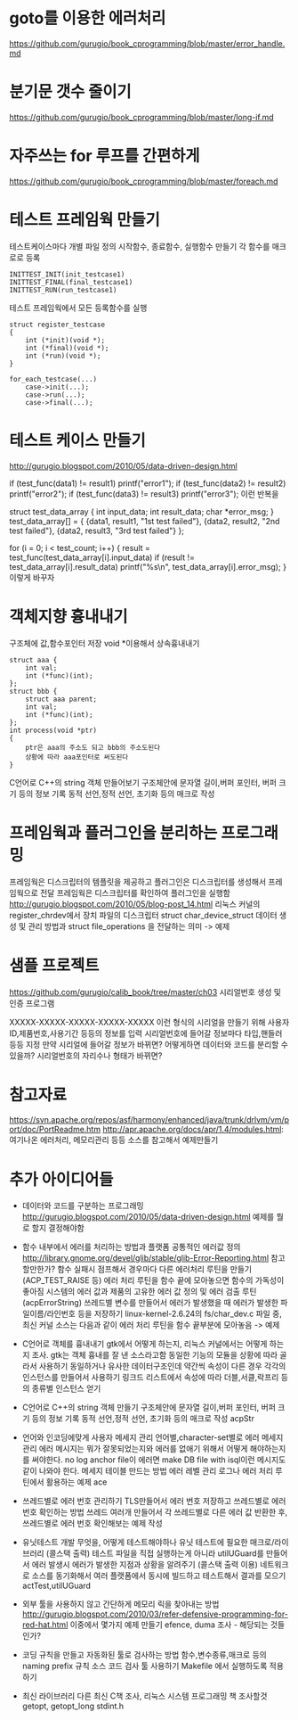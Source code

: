 
# goto를 이용한 에러처리
https://github.com/gurugio/book_cprogramming/blob/master/error_handle.md

# 분기문 갯수 줄이기
https://github.com/gurugio/book_cprogramming/blob/master/long-if.md

# 자주쓰는 for 루프를 간편하게

https://github.com/gurugio/book_cprogramming/blob/master/foreach.md

# 테스트 프레임웍 만들기
테스트케이스마다 개별 파일 정의
시작함수, 종료함수, 실행함수 만들기
각 함수를 매크로로 등록
```
INITTEST_INIT(init_testcase1)
INITTEST_FINAL(final_testcase1)
INITTEST_RUN(run_testcase1)
```
테스트 프레임웍에서 모든 등록함수를 실행
```
struct register_testcase
{
	int (*init)(void *);
	int (*final)(void *);
	int (*run)(void *);
}

for_each_testcase(...)
	case->init(...);
	case->run(...);
	case->final(...);
```

# 테스트 케이스 만들기
http://gurugio.blogspot.com/2010/05/data-driven-design.html

if (test_func(data1) != result1) printf("error1");
if (test_func(data2) != result2) printf("error2");
if (test_func(data3) != result3) printf("error3");
이런 반복을

struct test_data_array
{
int input_data;
int result_data;
char *error_msg;
} test_data_array[] =
{
{data1, result1, "1st test failed"},
{data2, result2, "2nd test failed"},
{data2, result3, "3rd test failed"}
};



for (i = 0; i < test_count; i++)
{
result = test_func(test_data_array[i].input_data)
if (result != test_data_array[i].result_data) printf("%s\n", test_data_array[i].error_msg);
}
이렇게 바꾸자

# 객체지향 흉내내기
구조체에 값,함수포인터 저장
void *이용해서 상속흉내내기

```
struct aaa {
	int val;
	int (*func)(int);
};
struct bbb {
	struct aaa parent;
	int val;
	int (*func)(int);
};
int process(void *ptr)
{
	ptr은 aaa의 주소도 되고 bbb의 주소도된다
	상황에 따라 aaa포인터로 써도된다
}
```

C언어로 C++의 string 객체 만들어보기
구조체안에 문자열 길이,버퍼 포인터, 버퍼 크기 등의 정보 기록
동적 선언,정적 선언, 초기화 등의 매크로 작성

# 프레임웍과 플러그인을 분리하는 프로그래밍
 프레임웍은 디스크립터의 템플릿을 제공하고 플러그인은 디스크립터를 생성해서 프레임웍으로 전달
 프레임웍은 디스크립터를 확인하여 플러그인을 실행함
 http://gurugio.blogspot.com/2010/05/blog-post_14.html
 리눅스 커널의 register_chrdev에서 장치 파일의 디스크립터 struct char_device_struct 데이터 생성 및 관리 방법과 struct file_operations 을 전달하는 의미 -> 예제

# 샘플 프로젝트
https://github.com/gurugio/calib_book/tree/master/ch03
시리얼번호 생성 및 인증 프로그램

XXXXX-XXXXX-XXXXX-XXXXX-XXXXX
이런 형식의 시리얼을 만들기 위해 사용자ID,제품번호,사용기간 등등의 정보를 입력
시리얼번호에 들어갈 정보마다 타입,핸들러 등등 지정
만약 시리얼에 들어갈 정보가 바뀌면?
어떻게하면 데이터와 코드를 분리할 수 있을까?
시리얼번호의 자리수나 형태가 바뀌면?

# 참고자료
https://svn.apache.org/repos/asf/harmony/enhanced/java/trunk/drlvm/vm/port/doc/PortReadme.htm
http://apr.apache.org/docs/apr/1.4/modules.html: 여기나온 에러처리, 메모리관리 등등 소스를 참고해서 예제만들기


# 추가 아이디어들

+ 데이터와 코드를 구분하는 프로그래밍
 http://gurugio.blogspot.com/2010/05/data-driven-design.html
 예제를 뭘로 할지 결정해야함

+ 함수 내부에서 에러를 처리하는 방법과 플랫폼 공통적인 에러값 정의
 http://library.gnome.org/devel/glib/stable/glib-Error-Reporting.html 참고할만한가?
 함수 실패시 점프해서 경우마다 다른 에러처리 루틴을 만들기 (ACP_TEST_RAISE 등)
 에러 처리 루틴을 함수 끝에 모아놓으면 함수의 가독성이 좋아짐
 시스템의 에러 값과 제품의 고유한 에러 값 정의 및 에러 검출 루틴 (acpErrorString)
 쓰레드별 변수를 만들어서 에러가 발생했을 때 에러가 발생한 파일이름/라인번호 등을 저장하기
 linux-kernel-2.6.24의 fs/char_dev.c 파일 중, 최신 커널 소스는 다음과 같이 에러 처리 루틴을 함수 끝부분에 모아놓음 -> 예제

+ C언어로 객체를 흉내내기
 gtk에서 어떻게 하는지, 리눅스 커널에서는 어떻게 하는지 조사. gtk는 객체 흉내를 잘 낸 소스라고함
 동일한 기능의 모듈을 상황에 따라 골라서 사용하기
 동일하거나 유사한 데이터구조인데 약간씩 속성이 다른 경우 각각의 인스턴스를 만들어서 사용하기
 링크드 리스트에서 속성에 따라 더블,서클,락프리 등의 종류별 인스턴스 얻기

+ C언어로 C++의 string 객체 만들기
 구조체안에 문자열 길이,버퍼 포인터, 버퍼 크기 등의 정보 기록
 동적 선언,정적 선언, 초기화 등의 매크로 작성
 acpStr

+ 언어와 인코딩에맞게 사용자 메세지 관리
 언어별,character-set별로 에러 메세지 관리
 에러 메시지는 뭐가 잘못되었는지와 에러를 없애기 위해서 어떻게 해야하는지를 써야한다. no log anchor file이 에러면 make DB file with isql이런 메시지도 같이 나와야 한다.
 메세지 테이블 만드는 방법
 에러 레벨 관리
 로그나 에러 처리 루틴에서 활용하는 예제
 ace

+ 쓰레드별로 에러 번호 관리하기
 TLS만들어서 에러 번호 저장하고 쓰레드별로 에러 번호 확인하는 방법
 쓰레드 여러개 만들어서 각 쓰레드별로 다른 에러 값 반환한 후,
 쓰레드별로 에러 번호 확인해보는 예제 작성

+ 유닛테스트 개발
 무엇을, 어떻게 테스트해야하나
 유닛 테스트에 필요한 매크로/라이브러리 (콜스택 출력)
 테스트 파일을 직접 실행하는게 아니라 utilUGuard를 만들어서 에러 발생시 에러가 발생한 지점과 상황을 알려주기 (콜스택 출력 이용)
 네트워크로 소스를 동기화해서 여러 플랫폼에서 동시에 빌드하고 테스트해서 결과를 모으기
 actTest,utilUGuard

+ 외부 툴을 사용하지 않고 간단하게 메모리 릭을 찾아내는 방법
 http://gurugio.blogspot.com/2010/03/refer-defensive-programming-for-red-hat.html
 이중에서 몇가지 예제 만들기
 efence, duma 조사 - 해당되는 것들인가?

+ 코딩 규칙을 만들고 자동화된 툴로 검사하는 방법
 함수,변수종류,매크로 등의 naming prefix 규칙
 소스 코드 검사 툴 사용하기
 Makefile 에서 실행하도록 적용하기

+ 최신 라이브러리
 다른 최신 C책 조사, 리눅스 시스템 프로그래밍 책 조사할것
 getopt, getopt_long
 stdint.h
